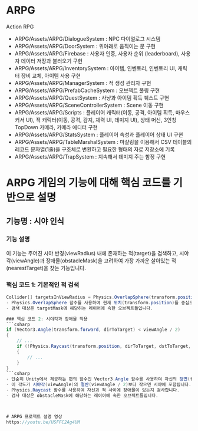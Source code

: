 # ARPG
Action RPG
- ARPG/Assets/ARPG/DialogueSystem : NPC 다이얼로그 시스템
- ARPG/Assets/ARPG/DoorSystem : 위아래로 움직이는 문 구현
- ARPG/Assets/ARPG/Firebase : 사용자 인증, 사용자 순위 (leaderboard), 사용자 데이터 저장과 불러오기 구현
- ARPG/Assets/ARPG/InventorySystem : 아이템, 인벤토리, 인벤토리 UI, 캐릭터 장비 교체, 아이템 사용 구현
- ARPG/Assets/ARPG/ManagerSystem : 적 생성 관리자 구현
- ARPG/Assets/ARPG/PrefabCacheSystem : 오브젝트 풀링 구현
- ARPG/Assets/ARPG/QuestSystem : 사냥과 아이템 획득 퀘스트 구현
- ARPG/Assets/ARPG/SceneControllerSystem : Scene 이동 구현
- ARPG/Assets/ARPG/Scripts : 플레이어 캐릭터(이동, 공격, 아이템 획득, 마우스 커서 UI), 적 캐릭터(이동, 공격, 감지, 체력 UI, 데미지 UI), 상태 머신, 3인칭 TopDown 카메라, 카메라 에디터 구현
- ARPG/Assets/ARPG/StatsSystem : 플레이어 속성과 플레이어 상태 UI 구현
- ARPG/Assets/ARPG/TableMarshalSystem : 마샬링을 이용해서 CSV 테이블의 레코드 문자열(1줄)을 구조체로 변환하고 필요한 형태의 자료 저장소에 기록
- ARPG/Assets/ARPG/TrapSystem : 지속해서 데미지 주는 함정 구현



# ARPG 게임의 기능에 대해 핵심 코드를 기반으로 설명

## 기능명 : 시야 인식
### 기능 설명
이 기능는 주어진 시야 반경(viewRadius) 내에 존재하는 적(target)을 검색하고, 시야각(viewAngle)과 장애물(obstacleMask)을 고려하여 가장 가까운 살아있는 적(nearestTarget)을 찾는 기능입니다.

### 핵심 코드 1: 기본적인 적 검색
```csharp
Collider[] targetsInViewRadius = Physics.OverlapSphere(transform.position, viewRadius, targetMask);
- Physics.OverlapSphere 함수를 사용하여 현재 위치(transform.position)를 중심으로 시야 반경(viewRadius) 내에 있는 모든 콜라이더를 검색합니다.
- 검색 대상은 targetMask에 해당하는 레이어에 속한 오브젝트들입니다.

### 핵심 코드 2: 시야각과 장애물 적용
```csharp
if (Vector3.Angle(transform.forward, dirToTarget) < viewAngle / 2)
{
    // ...
    if (!Physics.Raycast(transform.position, dirToTarget, dstToTarget, obstacleMask))
    {
        // ...
    }
}
```csharp
- 단순히 Unity에서 제공하는 편의 함수인 Vector3.Angle 함수를 사용하여 자신의 정면(transform.forward)과 적(target)까지의 방향(dirToTarget) 벡터 사이의 각도를 계산합니다.
- 이 각도가 시야각(viewAngle)의 절반(viewAngle / 2)보다 작으면 시야에 포함됩니다.
- Physics.Raycast 함수를 사용하여 자신과 적 사이에 장애물이 있는지 검사합니다.
- 검사 대상은 obstacleMask에 해당하는 레이어에 속한 오브젝트들입니다.



# ARPG 프로젝트 설명 영상
https://youtu.be/USFFC2Ag4UM

